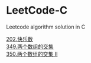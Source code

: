 # LeetCode-C
Leetcode algorithm solution in  C

[202.快乐数](https://messi1002.top/2019/03/20/LeetCode-202-%E5%BF%AB%E4%B9%90%E6%95%B0%EF%BC%88Easy%EF%BC%89C%E8%AF%AD%E8%A8%80%E9%A2%98%E8%A7%A3/#more)<br/>
[349.两个数组的交集](https://messi1002.top/2019/03/19/LeetCode-349-%E4%B8%A4%E4%B8%AA%E6%95%B0%E7%BB%84%E7%9A%84%E4%BA%A4%E9%9B%86%EF%BC%88Easy%EF%BC%89C%E8%AF%AD%E8%A8%80%E9%A2%98%E8%A7%A3/)<br/>
[350.两个数组的交集 II](https://messi1002.top/2019/03/19/LeetCode-350-%E4%B8%A4%E4%B8%AA%E6%95%B0%E7%BB%84%E7%9A%84%E4%BA%A4%E9%9B%86-II%EF%BC%88Easy%EF%BC%89C%E8%AF%AD%E8%A8%80%E9%A2%98%E8%A7%A3/)<br/>
